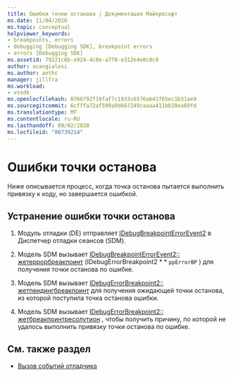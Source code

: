 ```yaml
---
title: Ошибки точки останова | Документация Майкрософт
ms.date: 11/04/2016
ms.topic: conceptual
helpviewer_keywords:
- breakpoints, errors
- debugging [Debugging SDK], breakpoint errors
- errors [Debugging SDK]
ms.assetid: 79221c6b-a924-4c8e-a778-e312e4e0c0c8
author: acangialosi
ms.author: anthc
manager: jillfra
ms.workload:
- vssdk
ms.openlocfilehash: 0766792f19faf7c1933c6576ab41f65ec1b31ae9
ms.sourcegitcommit: 6cfffa72af599a9d667249caaaa411bb28ea69fd
ms.translationtype: MT
ms.contentlocale: ru-RU
ms.lasthandoff: 09/02/2020
ms.locfileid: "80739214"
---
```

# <a name="breakpoint-errors"></a>Ошибки точки останова
Ниже описывается процесс, когда точка останова пытается выполнить привязку к коду, но завершается ошибкой.

## <a name="troubleshoot-a-breakpoint-error"></a>Устранение ошибки точки останова

1. Модуль отладки (DE) отправляет [IDebugBreakpointErrorEvent2](../../extensibility/debugger/reference/idebugbreakpointerrorevent2.md) в Диспетчер отладки сеансов (SDM).

2. Модель SDM вызывает [IDebugBreakpointErrorEvent2:: жетеррорбреакпоинт](../../extensibility/debugger/reference/idebugbreakpointerrorevent2-geterrorbreakpoint.md) (IDebugErrorBreakpoint2 * * `ppErrorBP` ) для получения точки останова по ошибке.

3. Модель SDM вызывает [IDebugErrorBreakpoint2:: жетпендингбреакпоинт](../../extensibility/debugger/reference/idebugerrorbreakpoint2-getpendingbreakpoint.md) для получения ожидающей точки останова, из которой поступила точка останова ошибки.

4. Модель SDM вызывает [IDebugErrorBreakpoint2:: жетбреакпоинтресолутион](../../extensibility/debugger/reference/idebugerrorbreakpoint2-getbreakpointresolution.md) , чтобы получить причину, по которой не удалось выполнить привязку точки останова по ошибке.

## <a name="see-also"></a>См. также раздел
- [Вызов событий отладчика](../../extensibility/debugger/calling-debugger-events.md)
